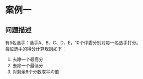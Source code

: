 # 案例一

## 问题描述

有5名选手：选手A、B、C、D、E，10个评委分别对每一名选手打分。  
每位选手的得分计算规则如下：  
1. 去除一个最高分  
2. 去除一个最低分  
3. 对剩余8个分数取平均值  
